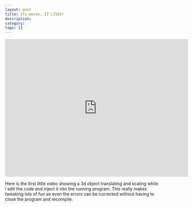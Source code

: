 ```yaml
---
layout: post
title: Its moves, IT LIVES!
description:
category:
tags: []
---
```


<iframe width="600" height="450" src="http://www.youtube.com/embed/XLkUI89fgRI" frameborder="0"> </iframe>

Here is the first little video showing a 3d object translating and scaling while I edit the code and inject it into the running program. This really makes tweaking lots of fun as even the errors can be corrected without having to close the program and recompile.
